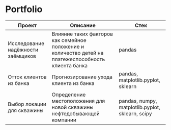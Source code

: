 # Portfolio

| Проект | Описание | Стек |
|----------------|---------|----------------|
| Исследование надёжности заёмщиков | Влияние таких факторов как семейное положение и количество детей на платежеспособность клиента банка | pandas |
| Отток клиентов из банка | Прогнозирование ухода клиента из банка | pandas, matplotlib.pyplot, sklearn |
| Выбор локации для скважины | Определение местоположения для новой скважины нефтедобывающей компании |  pandas, numpy, matplotlib.pyplot, sklearn, scipy|
